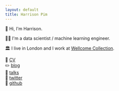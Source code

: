 ```yaml
---
layout: default
title: Harrison Pim
---
```


👋 Hi, I'm Harrison.

👨‍🔬 I'm a data scientist / machine learning engineer.

🏛️ I live in London and I work at [Wellcome Collection](https://wellcomecollection.org/).

<!-- 📚 I know a lot of stuff about computer vision, natural language processing, graph theory, and search.

🐍 -->

📄 [CV](/cv)  
✏️ [blog](/blog)  
👄 [talks](/talks)  
🐓 [twitter](https://twitter.com/hmpim)  
🤖 [github](https://github.com/harrisonpim)
